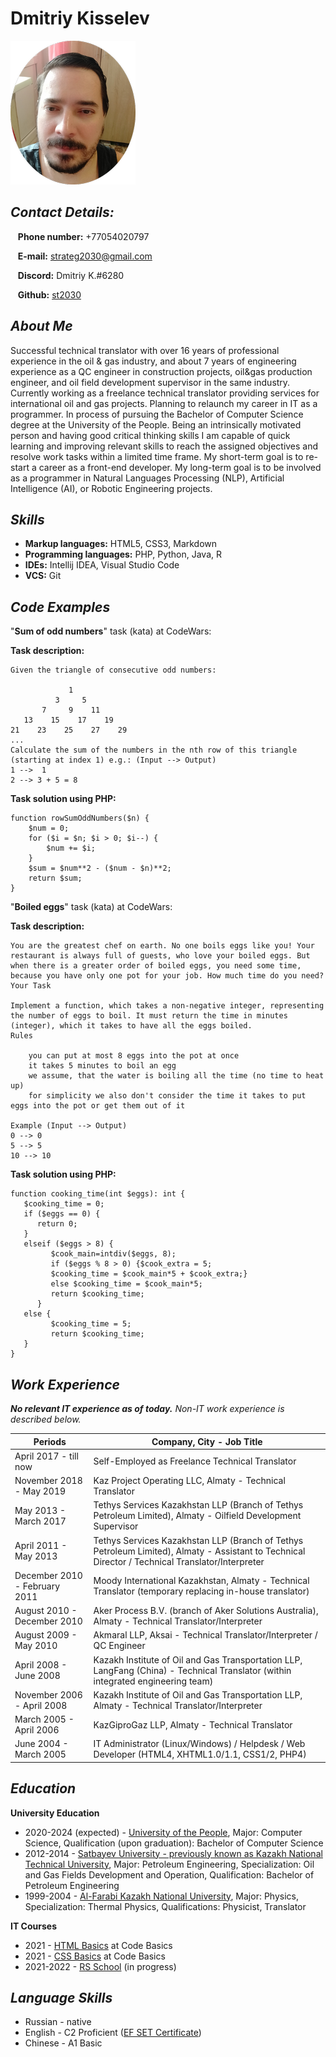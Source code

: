 # **Dmitriy Kisselev**
![Photo](images/DVK.png)

## ***Contact Details:***

&nbsp;&nbsp;&nbsp;**Phone number:** +77054020797

&nbsp;&nbsp;&nbsp;**E-mail:** strateg2030@gmail.com

&nbsp;&nbsp;&nbsp;**Discord:** Dmitriy K.#6280

&nbsp;&nbsp;&nbsp;**Github:** [st2030](https://github.com/st2030/)

## ***About Me***

Successful technical translator with over 16 years of professional experience in the oil & gas industry, and about 7 years of engineering experience as a QC engineer in construction projects, oil&gas production engineer, and oil field development supervisor in the same industry. Currently working as a freelance technical translator providing services for international oil and gas projects. Planning to relaunch my career in IT as a programmer. In process of pursuing the Bachelor of Computer Science degree at the University of the People. Being an intrinsically motivated person and having good critical thinking skills I am capable of quick learning and improving relevant skills to reach the assigned objectives and resolve work tasks within a limited time frame. My short-term goal is to re-start a career as a front-end developer. My long-term goal is to be involved as a programmer in Natural Languages Processing (NLP), Artificial Intelligence (AI), or Robotic Engineering projects.

## ***Skills***

- **Markup languages:** HTML5, CSS3, Markdown
- **Programming languages:** PHP, Python, Java, R
- **IDEs:** Intellij IDEA, Visual Studio Code
- **VCS:** Git

## ***Code Examples***
"**Sum of odd numbers**" task (kata) at CodeWars:

**Task description:**
```
Given the triangle of consecutive odd numbers:

             1
          3     5
       7     9    11
   13    15    17    19
21    23    25    27    29
...
Calculate the sum of the numbers in the nth row of this triangle (starting at index 1) e.g.: (Input --> Output)
1 -->  1
2 --> 3 + 5 = 8
```

**Task solution using PHP:**
```
function rowSumOddNumbers($n) {
    $num = 0;
    for ($i = $n; $i > 0; $i--) {
        $num += $i;
    }
    $sum = $num**2 - ($num - $n)**2;
    return $sum;
}
```

"**Boiled eggs**" task (kata) at CodeWars:

**Task description:** 
```
You are the greatest chef on earth. No one boils eggs like you! Your restaurant is always full of guests, who love your boiled eggs. But when there is a greater order of boiled eggs, you need some time, because you have only one pot for your job. How much time do you need?
Your Task

Implement a function, which takes a non-negative integer, representing the number of eggs to boil. It must return the time in minutes (integer), which it takes to have all the eggs boiled.
Rules

    you can put at most 8 eggs into the pot at once
    it takes 5 minutes to boil an egg
    we assume, that the water is boiling all the time (no time to heat up)
    for simplicity we also don't consider the time it takes to put eggs into the pot or get them out of it

Example (Input --> Output)
0 --> 0
5 --> 5
10 --> 10
```
**Task solution using PHP:**
```
function cooking_time(int $eggs): int {
   $cooking_time = 0;
   if ($eggs == 0) {
      return 0;
   }
   elseif ($eggs > 8) {
         $cook_main=intdiv($eggs, 8);
         if ($eggs % 8 > 0) {$cook_extra = 5;
         $cooking_time = $cook_main*5 + $cook_extra;}
         else $cooking_time = $cook_main*5;
         return $cooking_time;
      }
   else {
         $cooking_time = 5;
         return $cooking_time;
   }
}
```

## ***Work Experience***
***No relevant  IT experience as of today.** Non-IT work experience is described below.*

| Periods  | Company, City - Job Title |
|--------|--------------------|
| April 2017 - till now  | Self-Employed as Freelance Technical Translator |
| November 2018 - May 2019 | Kaz Project Operating LLC, Almaty - Technical Translator  |
| May 2013 - March 2017 | Tethys Services Kazakhstan LLP (Branch of Tethys Petroleum Limited), Almaty - Oilfield Development Supervisor |
| April 2011 - May 2013 | Tethys Services Kazakhstan LLP (Branch of Tethys Petroleum Limited), Almaty - Assistant to Technical Director / Technical Translator/Interpreter |
| December 2010 - February 2011 | Moody International Kazakhstan, Almaty - Technical Translator (temporary replacing in-house translator) |
| August 2010 - December 2010 | Aker Process B.V. (branch of Aker Solutions Australia), Almaty - Technical Translator/Interpreter |
| August 2009 - May 2010 | Akmaral LLP, Aksai - Technical Translator/Interpreter / QC Engineer |
| April 2008 - June 2008 | Kazakh Institute of Oil and Gas Transportation LLP, LangFang (China) - Technical Translator (within integrated engineering team) |
| November 2006 - April 2008  |  Kazakh Institute of Oil and Gas Transportation LLP, Almaty - Technical Translator/Interpreter |
| March 2005 - April 2006 | KazGiproGaz LLP, Almaty - Technical Translator |
| June 2004 - March 2005 | IT Administrator (Linux/Windows) / Helpdesk / Web Developer (HTML4, XHTML1.0/1.1, CSS1/2, PHP4) |

## ***Education***

**University Education**
- 2020-2024 (expected) - [University of the People](https://www.uopeople.edu/), Major: Computer Science, Qualification (upon graduation): Bachelor of Computer Science
- 2012-2014 - [Satbayev University - previously known as Kazakh National Technical University](https://satbayev.university/en), Major: Petroleum Engineering, Specialization: Oil and Gas Fields Development and Operation, Qualification: Bachelor of Petroleum Engineering
- 1999-2004 - [Al-Farabi Kazakh National University](https://www.kaznu.kz/en), Major: Physics, Specialization: Thermal Physics, Qualifications: Physicist, Translator

**IT Courses**
- 2021 - [HTML Basics](https://ru.code-basics.com/languages/html) at Code Basics
- 2021 - [CSS Basics](https://ru.code-basics.com/languages/css) at Code Basics
- 2021-2022 - [RS School](https://rs.school/) (in progress)

## ***Language Skills***

- Russian - native
- English - C2 Proficient ([EF SET Certificate](https://www.efset.org/cert/VK8fXV))
- Chinese - A1 Basic